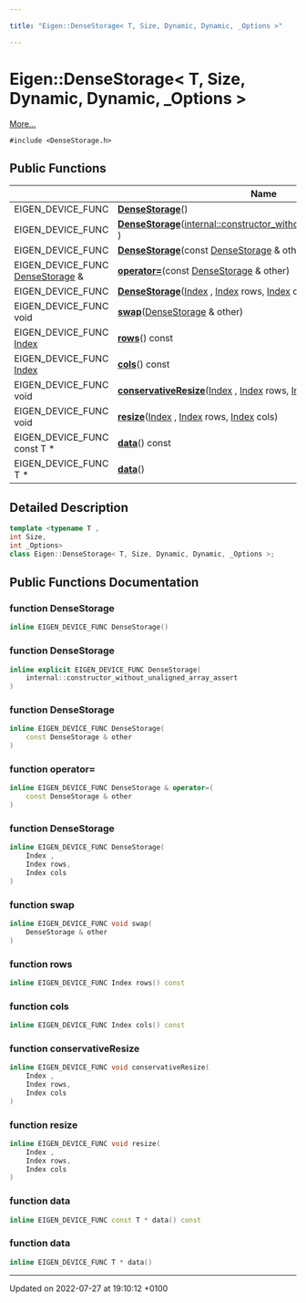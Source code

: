 ```yaml
---

title: "Eigen::DenseStorage< T, Size, Dynamic, Dynamic, _Options >"

---
```


# Eigen::DenseStorage< T, Size, Dynamic, Dynamic, _Options >



 [More...](#detailed-description)


`#include <DenseStorage.h>`

## Public Functions

|                | Name           |
| -------------- | -------------- |
| EIGEN_DEVICE_FUNC | **[DenseStorage](http://example.org/classes/classeigen_1_1densestorage_3_01t_00_01size_00_01dynamic_00_01dynamic_00_01__options_01_4/#function-densestorage)**() |
| EIGEN_DEVICE_FUNC | **[DenseStorage](http://example.org/classes/classeigen_1_1densestorage_3_01t_00_01size_00_01dynamic_00_01dynamic_00_01__options_01_4/#function-densestorage)**(<a href="http://example.org/classes/structeigen_1_1internal_1_1constructor__without__unaligned__array__assert/">internal::constructor_without_unaligned_array_assert</a> ) |
| EIGEN_DEVICE_FUNC | **[DenseStorage](http://example.org/classes/classeigen_1_1densestorage_3_01t_00_01size_00_01dynamic_00_01dynamic_00_01__options_01_4/#function-densestorage)**(const <a href="http://example.org/classes/classeigen_1_1densestorage/">DenseStorage</a> & other) |
| EIGEN_DEVICE_FUNC <a href="http://example.org/classes/classeigen_1_1densestorage/">DenseStorage</a> & | **[operator=](http://example.org/classes/classeigen_1_1densestorage_3_01t_00_01size_00_01dynamic_00_01dynamic_00_01__options_01_4/#function-operator=)**(const <a href="http://example.org/classes/classeigen_1_1densestorage/">DenseStorage</a> & other) |
| EIGEN_DEVICE_FUNC | **[DenseStorage](http://example.org/classes/classeigen_1_1densestorage_3_01t_00_01size_00_01dynamic_00_01dynamic_00_01__options_01_4/#function-densestorage)**(<a href="http://example.org/namespaces/namespaceeigen/#typedef-index">Index</a> , <a href="http://example.org/namespaces/namespaceeigen/#typedef-index">Index</a> rows, <a href="http://example.org/namespaces/namespaceeigen/#typedef-index">Index</a> cols) |
| EIGEN_DEVICE_FUNC void | **[swap](http://example.org/classes/classeigen_1_1densestorage_3_01t_00_01size_00_01dynamic_00_01dynamic_00_01__options_01_4/#function-swap)**(<a href="http://example.org/classes/classeigen_1_1densestorage/">DenseStorage</a> & other) |
| EIGEN_DEVICE_FUNC <a href="http://example.org/namespaces/namespaceeigen/#typedef-index">Index</a> | **[rows](http://example.org/classes/classeigen_1_1densestorage_3_01t_00_01size_00_01dynamic_00_01dynamic_00_01__options_01_4/#function-rows)**() const |
| EIGEN_DEVICE_FUNC <a href="http://example.org/namespaces/namespaceeigen/#typedef-index">Index</a> | **[cols](http://example.org/classes/classeigen_1_1densestorage_3_01t_00_01size_00_01dynamic_00_01dynamic_00_01__options_01_4/#function-cols)**() const |
| EIGEN_DEVICE_FUNC void | **[conservativeResize](http://example.org/classes/classeigen_1_1densestorage_3_01t_00_01size_00_01dynamic_00_01dynamic_00_01__options_01_4/#function-conservativeresize)**(<a href="http://example.org/namespaces/namespaceeigen/#typedef-index">Index</a> , <a href="http://example.org/namespaces/namespaceeigen/#typedef-index">Index</a> rows, <a href="http://example.org/namespaces/namespaceeigen/#typedef-index">Index</a> cols) |
| EIGEN_DEVICE_FUNC void | **[resize](http://example.org/classes/classeigen_1_1densestorage_3_01t_00_01size_00_01dynamic_00_01dynamic_00_01__options_01_4/#function-resize)**(<a href="http://example.org/namespaces/namespaceeigen/#typedef-index">Index</a> , <a href="http://example.org/namespaces/namespaceeigen/#typedef-index">Index</a> rows, <a href="http://example.org/namespaces/namespaceeigen/#typedef-index">Index</a> cols) |
| EIGEN_DEVICE_FUNC const T * | **[data](http://example.org/classes/classeigen_1_1densestorage_3_01t_00_01size_00_01dynamic_00_01dynamic_00_01__options_01_4/#function-data)**() const |
| EIGEN_DEVICE_FUNC T * | **[data](http://example.org/classes/classeigen_1_1densestorage_3_01t_00_01size_00_01dynamic_00_01dynamic_00_01__options_01_4/#function-data)**() |

## Detailed Description

```cpp
template <typename T ,
int Size,
int _Options>
class Eigen::DenseStorage< T, Size, Dynamic, Dynamic, _Options >;
```

## Public Functions Documentation

### function DenseStorage

```cpp
inline EIGEN_DEVICE_FUNC DenseStorage()
```


### function DenseStorage

```cpp
inline explicit EIGEN_DEVICE_FUNC DenseStorage(
    internal::constructor_without_unaligned_array_assert 
)
```


### function DenseStorage

```cpp
inline EIGEN_DEVICE_FUNC DenseStorage(
    const DenseStorage & other
)
```


### function operator=

```cpp
inline EIGEN_DEVICE_FUNC DenseStorage & operator=(
    const DenseStorage & other
)
```


### function DenseStorage

```cpp
inline EIGEN_DEVICE_FUNC DenseStorage(
    Index ,
    Index rows,
    Index cols
)
```


### function swap

```cpp
inline EIGEN_DEVICE_FUNC void swap(
    DenseStorage & other
)
```


### function rows

```cpp
inline EIGEN_DEVICE_FUNC Index rows() const
```


### function cols

```cpp
inline EIGEN_DEVICE_FUNC Index cols() const
```


### function conservativeResize

```cpp
inline EIGEN_DEVICE_FUNC void conservativeResize(
    Index ,
    Index rows,
    Index cols
)
```


### function resize

```cpp
inline EIGEN_DEVICE_FUNC void resize(
    Index ,
    Index rows,
    Index cols
)
```


### function data

```cpp
inline EIGEN_DEVICE_FUNC const T * data() const
```


### function data

```cpp
inline EIGEN_DEVICE_FUNC T * data()
```


-------------------------------

Updated on 2022-07-27 at 19:10:12 +0100
